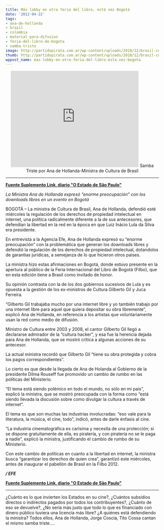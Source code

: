 ```yaml
---
title: Más lobby en otra feria del libro, está vez Bogotá
date: '2012-04-22'
tags:
- ana-de-hollanda
- brasil
- colombia
- material-para-difusion
- feria-del-libro-de-bogota
- samba-triste
image: http://partidopirata.com.ar/wp-content/uploads/2010/12/brasil-copyright.png
thumb: http://partidopirata.com.ar/wp-content/uploads/2010/12/brasil-copyright-150x150.png
wppost_name: mas-lobby-en-otra-feria-del-libro-esta-vez-bogota
---
```


<center>
<iframe src="http://www.youtube.com/embed/CQ6Q4kFBwsI" frameborder="0" width="420" height="315"></iframe>
Samba Triste por Ana de Hollanda-Ministra de Cultura de Brasil</center>

<hr />

<strong><a href="http://blogs.estadao.com.br/link/brasil-defende-regulacao-de-direitos-autorais-na-web/" target="_blank">Fuente Suplemento Link, diario "O Estado de São Paulo"</a></strong>

<em>La Ministra Ana de Hollanda expresó “enorme preocupación” con los downloads libres en un evento en Bogotá</em>

BOGOTÁ – La ministra de Cultura de Brasil, Ana de Hollanda, defendió esté miércoles la regulación de los derechos de propiedad intelectual en internet, una política radicalmente diferente a la de sus antecesores, que defendían la libertad en la red en la época en que Luiz Inácio Lula da Silva era presidente.

En entrevista a la Agencia Efe, Ana de Hollanda expresó su “enorme preocupación” con la problemática que generan los downloads libres y defendió la regulación de los derechos de propiedad intelectual, dotandolos de garantias jurídicas, a semejanza de lo que hicieron otros países.

La ministra hizo estas afirmaciones en Bogotá, donde estuvo presente en la apertura al público de la Feria Internacional del Libro de Bogotá (Filbo), que en esta edición tiene a Brasil como invitado de honor.

Su opinión contrasta con la de los dos gobiernos sucesivos de Lula y es opuesta a la gestión de los ex-ministros de Cultura Gilberto Gil y Juca Ferreira.

“Gilberto Gil trabajaba mucho por una internet libre y yo también trabajo por una internet libre para aquel que quiera depositar su obra libremente”, explicó Ana de Hollanda, en referencia a los artistas que voluntariamente usan la red como medio de difusión.

Ministro de Cultura entre 2003 y 2008, el cantor Gilberto Gil llegó a declararse admirador de la “cultura hacker”, y esa fue la herencia dejada para Ana de Hollanda, que se mostró crítica a algunas acciones de su antecesor.

La actual ministra recordó que Gilberto Gil “tiene su obra protegida y cobra los pagos correspondientes”.

Lo cierto es que desde la llegada de Ana de Holanda al Gobierno de la presidente Dilma Rouseff fue promovido un cambio de rumbo en las políticas del Ministerio.

“El tema está siendo polémico en todo el mundo, no sólo en mi país”, explicó la ministra, que se mostró preocupada con la forma como “está siendo llevada la discusión sobre como divulgar la cultura a través de internet”.

El tema es que son muchas las industrias involucradas: “eso vale para la literatura, la música, el cine, todo”, indicó, antes de darle énfasis al cine.

“La industria cinematográfica es carísima y necesita de una protección; si se dispone gratuitamente de ella, es piratería, y con piratería no se le paga a nadie”, explicó la ministra, justificando el cambio de rumbo de su Ministerio.

Con este cambio de políticas en cuanto a la libertad en internet, la ministra busca “garantizar los derechos de quien crea”, garantizó este miércoles, antes de inaugurar el pabellón de Brasil en la Filbo 2012.

<em><strong>/ EFE</strong></em>

<strong><a href="http://blogs.estadao.com.br/link/brasil-defende-regulacao-de-direitos-autorais-na-web/" target="_blank">Fuente Suplemento Link, diario "O Estado de São Paulo"</a></strong>

<hr />

¿Cuánto es lo que invierten los Estados en su cine?, ¿Cuántos subsidios directos o indirectos pagados por todos los contribuyentes?, ¿Cuánto de eso se devuelve?, ¿No sería más justo que todo lo que es financiado con dinero público tuviera una licencia más libre?
¿A quiénes está defendiendo la ministra?
Todos ellos, Ana de Hollanda, Jorge Coscia, Tito Cossa cantan el mismo samba triste....
